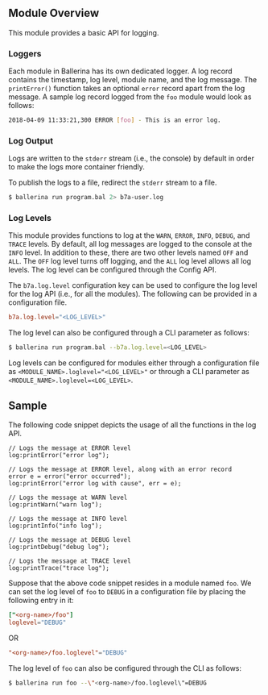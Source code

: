 ## Module Overview

This module provides a basic API for logging.

### Loggers 

Each module in Ballerina has its own dedicated logger. A log record contains the timestamp, log level, module name, and the log message. The `printError()` function takes an optional `error` record apart from the log message. A sample log record logged from the `foo` module would look as follows:
```bash
2018-04-09 11:33:21,300 ERROR [foo] - This is an error log.
```

### Log Output

Logs are written to the `stderr` stream (i.e., the console) by default in order to make the logs more container friendly.

To publish the logs to a file, redirect the `stderr` stream to a file.
```bash
$ ballerina run program.bal 2> b7a-user.log
```

### Log Levels

This module provides functions to log at the `WARN`, `ERROR`, `INFO`, `DEBUG`, and `TRACE` levels. By default, all log messages are logged to the console at the `INFO` level. In addition to these, there are two other levels named `OFF` and `ALL`. The `OFF` log level turns off logging, and the `ALL` log level allows all log levels. The log level can be configured through the Config API.

The `b7a.log.level` configuration key can be used to configure the log level for the log API (i.e., for all the modules). The following can be provided in a configuration file.
```toml
b7a.log.level="<LOG_LEVEL>"
```

The log level can also be configured through a CLI parameter as follows:
```bash
$ ballerina run program.bal --b7a.log.level=<LOG_LEVEL>
```

Log levels can be configured for modules either through a configuration file as `<MODULE_NAME>.loglevel="<LOG_LEVEL>"` or through a CLI parameter as `<MODULE_NAME>.loglevel=<LOG_LEVEL>`.

## Sample  

The following code snippet depicts the usage of all the functions in the log API.
```ballerina
// Logs the message at ERROR level
log:printError("error log");

// Logs the message at ERROR level, along with an error record
error e = error("error occurred");
log:printError("error log with cause", err = e);

// Logs the message at WARN level
log:printWarn("warn log");

// Logs the message at INFO level
log:printInfo("info log");

// Logs the message at DEBUG level
log:printDebug("debug log");

// Logs the message at TRACE level
log:printTrace("trace log");
```

Suppose that the above code snippet resides in a module named `foo`. We can set the log level of `foo` to `DEBUG` in a configuration file by placing the following entry in it:
```toml
["<org-name>/foo"]
loglevel="DEBUG"
```
OR
```toml
"<org-name>/foo.loglevel"="DEBUG"
```

The log level of `foo` can also be configured through the CLI as follows:
```bash
$ ballerina run foo --\"<org-name>/foo.loglevel\"=DEBUG
```
